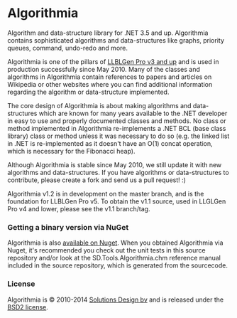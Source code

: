 Algorithmia
===========

Algorithm and data-structure library for .NET 3.5 and up. Algorithmia contains sophisticated algorithms and data-structures like graphs, priority queues, command, undo-redo and more. 

Algorithmia is one of the pillars of [LLBLGen Pro v3 and up](http://www.llblgen.com/) and is used in production successfully since May 2010. Many of the classes and algorithms in Algorithmia contain references to papers and articles on Wikipedia or other websites where you can find additional information regarding the algorithm or data-structure implemented. 

The core design of Algorithmia is about making algorithms and data-structures which are known for many years available to the .NET developer in easy to use and properly documented classes and methods. No class or method implemented in Algorithmia re-implements a .NET BCL (base class library) class or method unless it was necessary to do so (e.g. the linked list in .NET is re-implemented as it doesn't have an O(1) concat operation, which is necessary for the Fibonacci heap). 

Although Algorithmia is stable since May 2010, we still update it with new algorithms and data-structures. If you have algorithms or data-structures to contribute, please create a fork and send us a pull request! :)

Algorithmia v1.2 is in development on the master branch, and is the foundation for LLBLGen Pro v5. To obtain the v1.1 source, used in LLGLGen Pro v4 and lower, please see the v1.1 branch/tag. 

### Getting a binary version via NuGet

Algorithmia is also [available on Nuget](https://nuget.org/packages/SD.Tools.Algorithmia/). When you obtained Algorithmia via Nuget, it's recommended you check out the unit tests in this source repository and/or look at the SD.Tools.Algorithmia.chm reference manual included in the source repository, which is generated from the sourcecode.

### License
Algorithmia is &copy; 2010-2014 [Solutions Design bv](http://www.sd.nl/) and is released under the [BSD2 license](https://github.com/SolutionsDesign/Algorithmia/blob/master/LICENSE.txt).
